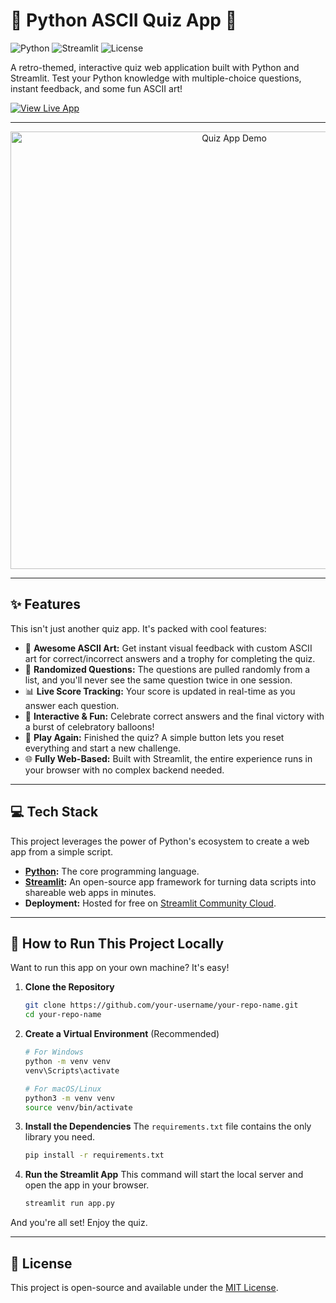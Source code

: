 # 🐍 Python ASCII Quiz App 🐍

![Python](https://img.shields.io/badge/Python-3.11-blue?style=for-the-badge&logo=python)
![Streamlit](https://img.shields.io/badge/Streamlit-1.30-red?style=for-the-badge&logo=streamlit)
![License](https://img.shields.io/badge/License-MIT-green?style=for-the-badge)

A retro-themed, interactive quiz web application built with Python and Streamlit. Test your Python knowledge with multiple-choice questions, instant feedback, and some fun ASCII art!

<!-- 
INSTRUCTIONS: 
1. Replace the URL below with the link to your live Streamlit App.
2. After you deploy, create an animated GIF of your app in action (https://www.screentogif.com/ is a great free tool).
3. Upload the GIF to your repository and replace 'quiz-demo.gif' with its filename.
-->
[![View Live App](https://img.shields.io/badge/View%20Live%20App-Click%20Here-red?style=for-the-badge)](https://your-streamlit-app-url.streamlit.app/)

---

<p align="center">
  <img src="quiz-demo.gif" alt="Quiz App Demo" width="700"/>
</p>

---

## ✨ Features

This isn't just another quiz app. It's packed with cool features:

-   🎨 **Awesome ASCII Art:** Get instant visual feedback with custom ASCII art for correct/incorrect answers and a trophy for completing the quiz.
-   🧠 **Randomized Questions:** The questions are pulled randomly from a list, and you'll never see the same question twice in one session.
-   📊 **Live Score Tracking:** Your score is updated in real-time as you answer each question.
-   🎉 **Interactive & Fun:** Celebrate correct answers and the final victory with a burst of celebratory balloons!
-   🔁 **Play Again:** Finished the quiz? A simple button lets you reset everything and start a new challenge.
-   🌐 **Fully Web-Based:** Built with Streamlit, the entire experience runs in your browser with no complex backend needed.

---

## 💻 Tech Stack

This project leverages the power of Python's ecosystem to create a web app from a simple script.

-   **[Python](https://www.python.org/):** The core programming language.
-   **[Streamlit](https://streamlit.io/):** An open-source app framework for turning data scripts into shareable web apps in minutes.
-   **Deployment:** Hosted for free on [Streamlit Community Cloud](https://streamlit.io/cloud).

---

## 🚀 How to Run This Project Locally

Want to run this app on your own machine? It's easy!

1.  **Clone the Repository**
    ```bash
    git clone https://github.com/your-username/your-repo-name.git
    cd your-repo-name
    ```

2.  **Create a Virtual Environment** (Recommended)
    ```bash
    # For Windows
    python -m venv venv
    venv\Scripts\activate

    # For macOS/Linux
    python3 -m venv venv
    source venv/bin/activate
    ```

3.  **Install the Dependencies**
    The `requirements.txt` file contains the only library you need.
    ```bash
    pip install -r requirements.txt
    ```

4.  **Run the Streamlit App**
    This command will start the local server and open the app in your browser.
    ```bash
    streamlit run app.py
    ```

And you're all set! Enjoy the quiz.

---

## 📄 License

This project is open-source and available under the [MIT License](LICENSE).